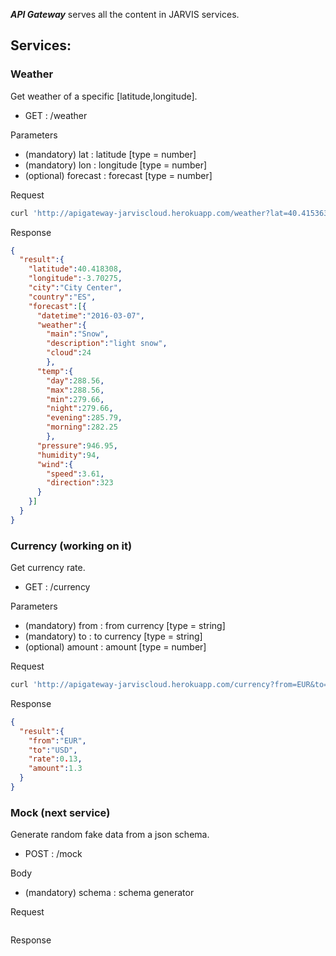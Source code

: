 ***API Gateway*** serves all the content in JARVIS services.

Services:
------------

### Weather ###

Get weather of a specific [latitude,longitude].
* GET : /weather

Parameters
 * (mandatory) lat : latitude [type = number]
 * (mandatory) lon : longitude [type = number]
 * (optional) forecast : forecast [type = number]

Request

```bash
curl 'http://apigateway-jarviscloud.herokuapp.com/weather?lat=40.415363&lon=-3.707398&forecast=1'
```

Response

```json
{
  "result":{
    "latitude":40.418308,
    "longitude":-3.70275,
    "city":"City Center",
    "country":"ES",
    "forecast":[{
      "datetime":"2016-03-07",
      "weather":{
        "main":"Snow",
        "description":"light snow",
        "cloud":24
        },
      "temp":{
        "day":288.56,
        "max":288.56,
        "min":279.66,
        "night":279.66,
        "evening":285.79,
        "morning":282.25
        },
      "pressure":946.95,
      "humidity":94,
      "wind":{
        "speed":3.61,
        "direction":323
      }
    }]
  }
}
```

### Currency (working on it) ###

Get currency rate.
* GET : /currency

Parameters
 * (mandatory) from : from currency [type = string]
 * (mandatory) to : to currency [type = string]
 * (optional) amount : amount [type = number]

 Request

 ```bash
curl 'http://apigateway-jarviscloud.herokuapp.com/currency?from=EUR&to=GBP&amount=10'
 ```

Response

```json
{
  "result":{
    "from":"EUR",
    "to":"USD",
    "rate":0.13,
    "amount":1.3
  }
}
```

### Mock (next service) ###

Generate random fake data from a json schema.
* POST : /mock

Body
 * (mandatory) schema : schema generator

Request

```bash
```

Response

```json
```
